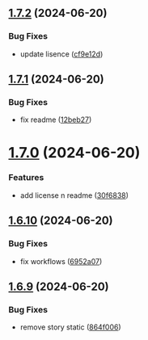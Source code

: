 ## [1.7.2](https://github.com/hattaalfaritzy/hzy-ui/compare/v1.7.1...v1.7.2) (2024-06-20)


### Bug Fixes

* update lisence ([cf9e12d](https://github.com/hattaalfaritzy/hzy-ui/commit/cf9e12d81dc690dd20f05aea5f44a3f611f93b6f))



## [1.7.1](https://github.com/hattaalfaritzy/hzy-ui/compare/v1.7.0...v1.7.1) (2024-06-20)


### Bug Fixes

* fix readme ([12beb27](https://github.com/hattaalfaritzy/hzy-ui/commit/12beb27101f9864fccdcf118413e4ddef8a7e71d))



# [1.7.0](https://github.com/hattaalfaritzy/hzy-ui/compare/v1.6.10...v1.7.0) (2024-06-20)


### Features

* add license n readme ([30f6838](https://github.com/hattaalfaritzy/hzy-ui/commit/30f6838ffbbc347e88da63d2c8eca0af7cae28b1))



## [1.6.10](https://github.com/hattaalfaritzy/hzy-ui/compare/v1.6.9...v1.6.10) (2024-06-20)


### Bug Fixes

* fix workflows ([6952a07](https://github.com/hattaalfaritzy/hzy-ui/commit/6952a07934ee83d99ae291cd487417e19b0e7add))



## [1.6.9](https://github.com/hattaalfaritzy/hzy-ui/compare/v1.6.8...v1.6.9) (2024-06-20)


### Bug Fixes

* remove story static ([864f006](https://github.com/hattaalfaritzy/hzy-ui/commit/864f00663bf679459676fd2e99450812b033e770))



